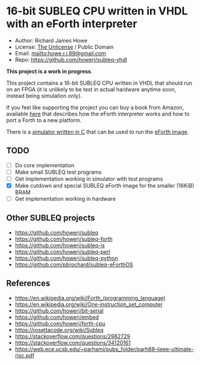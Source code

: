 # 16-bit SUBLEQ CPU written in VHDL with an eForth interpreter

* Author: Richard James Howe
* License: [The Unlicense](LICENSE) / Public Domain
* Email: <mailto:howe.r.j.89@gmail.com>
* Repo: <https://github.com/howerj/subleq-vhdl>

**This project is a work in progress**.

This project contains a 16-bit SUBLEQ CPU written in VHDL that should
run on an FPGA (it is unlikely to be test in actual hardware anytime
soon, instead being simulation only).

If you feel like supporting the project you can buy a book from
Amazon, available [here](https://www.amazon.com/SUBLEQ-EFORTH-Forth-Metacompilation-Machine-ebook/dp/B0B5VZWXPL)
that describes how the eForth interpreter works and how to port a Forth to
a new platform.

There is a [simulator written in C](subleq.c) that can be used
to run the [eForth image](subleq.dec).

## TODO

* [ ] Do core implementation
* [ ] Make small SUBLEQ test programs
* [ ] Get implementation working in simulator with test programs
* [x] Make cutdown and special SUBLEQ eForth image for the smaller (16KiB) BRAM
* [ ] Get implementation working in hardware

## Other SUBLEQ projects

* <https://github.com/howerj/subleq>
* <https://github.com/howerj/subleq-forth>
* <https://github.com/howerj/subleq-js>
* <https://github.com/howerj/subleq-perl>
* <https://github.com/howerj/subleq-python>
* <https://github.com/pbrochard/subleq-eForthOS>

## References

* <https://en.wikipedia.org/wiki/Forth_(programming_language)>
* <https://en.wikipedia.org/wiki/One-instruction_set_computer>
* <https://github.com/howerj/bit-serial>
* <https://github.com/howerj/embed>
* <https://github.com/howerj/forth-cpu>
* <https://rosettacode.org/wiki/Subleq>
* <https://stackoverflow.com/questions/2982729>
* <https://stackoverflow.com/questions/34120161>
* <https://web.ece.ucsb.edu/~parhami/pubs_folder/parh88-ijeee-ultimate-risc.pdf>

